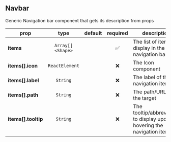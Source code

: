 ## Navbar

Generic Navigation bar component that gets its description from props

prop | type | default | required | description
---- | :----: | :-------: | :--------: | -----------
**items** | `Array[]<Shape>` |  | :white_check_mark: | The list of items to display in the navigation bar
**items[].icon** | `ReactElement` |  | :x: | The Icon component
**items[].label** | `String` |  | :x: | The label of the navigation item
**items[].path** | `String` |  | :x: | The path/URL to the target
**items[].tooltip** | `String` |  | :x: | The tooltip/abbreviation to display upon hovering the navigation item

